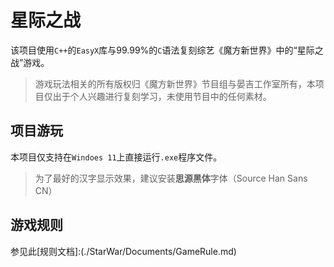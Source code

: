 # 星际之战

该项目使用`C++`的`EasyX`库与99.99%的`C`语法复刻综艺《魔方新世界》中的“星际之战”游戏。

> 游戏玩法相关的所有版权归《魔方新世界》节目组与晏吉工作室所有，本项目仅出于个人兴趣进行复刻学习，未使用节目中的任何素材。

## 项目游玩

本项目仅支持在`Windoes 11`上直接运行`.exe`程序文件。

> 为了最好的汉字显示效果，建议安装**思源黑体**字体（Source Han Sans CN）

## 游戏规则

参见此[规则文档]:(./StarWar/Documents/GameRule.md)
